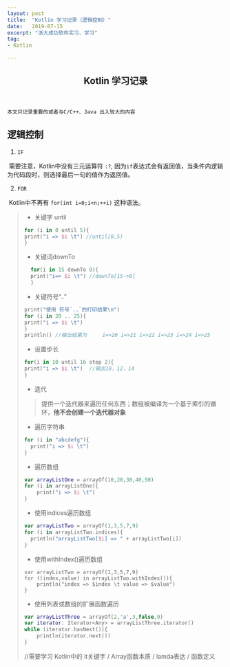 ```yaml
---
layout: post
title:  "Kotlin 学习记录（逻辑控制）"
date:   2019-07-15
excerpt: "浙大成功软件实习、学习"
tag:
- Kotlin

---
```




<center><H2><b> Kotlin 学习记录 </b></H2></center><br>

```
本文只记录重要的或者与C/C++、Java 出入较大的内容
```

## 逻辑控制

1. `IF`

​       需要注意，Kotlin中没有三元运算符 `:?`, 因为`if`表达式会有返回值，当条件内逻辑为代码段时，则选择最后一句的值作为返回值。

2. `FOR`

​       Kotlin中不再有 `for(int i=0;i<n;++i)` 这种语法。

> - 关键字 until
>
> ```kotlin
> for (i in 0 until 5){
> print("i => $i \t") //until[0,5)
> }
> ```
>
> - 关键词downTo
>
> ```kotlin
> 	for(i in 15 downTo 0){
> 	print("i=> $i \t") //downTo[15->0]
> 	}
> ```
>
> - 关键符号“..”
>
> ```kotlin
> print("使用 符号`..`的打印结果\n")
> for (i in 20 .. 25){
> print("i => $i \t")
> }
> println() //输出结果为 	i=>20 i=>21 i=>22 i=>23 i=>24 i=>25	
> ```
>
> - 设置步长
>
> ```kotlin
> for(i in 10 until 16 step 2){
> print("i => $i \t")  //输出10，12，14
> }
> ```
>
> 
>
> - 迭代
>
> > 提供一个迭代器来遍历任何东西；数组被编译为一个基于索引的循环，**他不会创建一个迭代器对象**
>
> - 遍历字符串
>
> ```kotlin
> for (i in "abcdefg"){
> 	print("i => $i \t")
> }
> ```
>
> - 遍历数组
>
> ```kotlin
> var arrayListOne = arrayOf(10,20,30,40,50)
> for (i in arrayListOne){
>     print("i => $i \t")
> }
> ```
>
> - 使用indices遍历数组
>
> ```kotlin
> var arrayListTwo = arrayOf(1,3,5,7,9)
> for (i in arrayListTwo.indices){
> 	println("arrayListTwo[$i] => " + arrayListTwo[i])
> }
> ```
>
> 
>
> - 使用withIndex()遍历数组
>
> ```
> var arrayListTwo = arrayOf(1,3,5,7,9)
> for ((index,value) in arrayListTwo.withIndex()){
>     println("index => $index \t value => $value")
> }
> ```
>
> - 使用列表或数组的扩展函数遍历
>
> ```kotlin
> var arrayListThree = arrayOf(2,'a',3,false,9)
> var iterator: Iterator<Any> = arrayListThree.iterator()
> while (iterator.hasNext()){
>     println(iterator.next())
> }  
> ```
>
> //需要学习 Kotlin中的 it关键字 / Array函数本质 / lamda表达 / 函数定义


